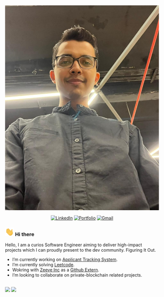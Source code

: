 ![Intro](https://raw.githubusercontent.com/miir2709/miir2709/master/assets/mihir.jpeg) 	


<p align="center">
	<!-- <a href="https://github.com/shahshubh"><img src="https://img.shields.io/github/followers/shahshubh?label=GitHub&style=social" alt="GitHub"></a> -->
	<!-- <a href="https://www.linkedin.com/in/shubh-shah-2326081a3/"><img src="https://img.shields.io/badge/LinkedIn--_.svg?style=social&logo=linkedin" alt="LinkedIn"></a> -->
	<a href="https://www.linkedin.com/in/mihir--mehta/"><img src="https://img.shields.io/badge/linkedin-%230077B5.svg?&style=for-the-badge&logo=linkedin&logoColor=white" alt="LinkedIn"></a>
	<!-- <a href="https://www.instagram.com/shah_shubh_/"><img src="https://img.shields.io/badge/-Instagram-dd2a7b?
	logo=instagram&logoColor=white&link=https://www.instagram.com/shah_shubh_/" alt="Instagram" /></a> -->
<!-- 	<a href="https://www.instagram.com/shah_shubh_/"><img src="https://img.shields.io/badge/instagram-%23E4405F.svg?&style=for-the-badge&logo=instagram&logoColor=white" alt="Instagram" /></a> -->
	<a href="https://shahshubh.github.io/"><img src="https://img.shields.io/badge/-Portfolio%20Website-%233781da?&style=for-the-badge" alt="Portfolio" /></a>
    <!-- <a href="mailto:mehta.mihir2709@gmail.com"><img src="https://img.shields.io/badge/-shahshubh1010@gmail.com-c14438?
	style=flat-square&logo=Gmail&logoColor=white&link=mailto:mehta.mihir2709@gmail.com" alt="Gmail" /></a> -->
	<a href="mailto:mehta.mihir2709@gmail.com"><img src="https://img.shields.io/badge/-mehta.mihir2709@gmail.com-c14438?style=for-the-badge&logo=Gmail&logoColor=white" alt="Gmail" /></a>
	
</p>


### <img src="https://raw.githubusercontent.com/shahshubh/shahshubh/master/assets/Hi.gif" width="29px"> Hi there 
Hello, I am a curios Software Engineer aiming to deliver high-impact projects which I can proudly present to the dev community. Figuring It Out.


- I’m currently working on [Applicant Tracking System](https://github.com/miir2709/Applicant-Tracking-System).
- I’m currently solving [Leetcode](https://leetcode.com/user9783l/).
- Wokring with [Zeeve Inc](https://www.zeeve.io/) as a [Github Extern](https://docs.google.com/document/d/1J21ii8xbloqUFMiGdx4DUHgbLAvmUt-Mob4vNU4SWHY/edit?usp=sharing).
-  I’m looking to collaborate on private-blockchain related projects. 


<br />

<img src="https://github-readme-stats.vercel.app/api?username=shahshubh&hide=prs&show_icons=true&title_color=3380C4&icon_color=3380C4&text_color=edf2f7&bg_color=151515" />

<img src="https://github-readme-streak-stats.herokuapp.com/?user=shahshubh&theme=dark" />

<!--
**shahshubh/shahshubh** is a ✨ _special_ ✨ repository because its `README.md` (this file) appears on your GitHub profile.

Here are some ideas to get you started:

- 🔭 I’m currently working on ...
- 🌱 I’m currently learning ...
- 👯 I’m looking to collaborate on ...
- 🤔 I’m looking for help with ...
- 💬 Ask me about ...
- 📫 How to reach me: ...
- 😄 Pronouns: ...
- ⚡ Fun fact: ...
-->
